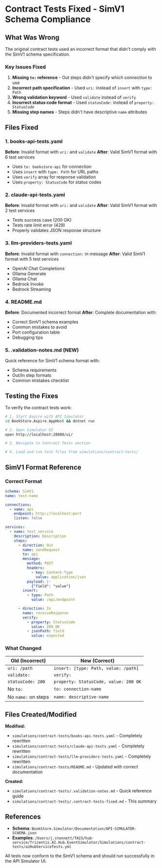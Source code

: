 # Contract Tests Fixed - SimV1 Schema Compliance

## What Was Wrong

The original contract tests used an incorrect format that didn't comply with the SimV1 schema specification.

### Key Issues Fixed

1. **Missing `to:` reference** - Out steps didn't specify which connection to use
2. **Incorrect path specification** - Used `uri:` instead of `insert` with `type: Path`
3. **Wrong validation keyword** - Used `validate` instead of `verify`
4. **Incorrect status code format** - Used `statusCode:` instead of `property: StatusCode`
5. **Missing step names** - Steps didn't have descriptive `name` attributes

## Files Fixed

### 1. books-api-tests.yaml

**Before**: Invalid format with `uri:` and `validate`
**After**: Valid SimV1 format with 6 test services

- Uses `to: bookstore-api` for connection
- Uses `insert` with `type: Path` for URL paths
- Uses `verify` array for response validation
- Uses `property: StatusCode` for status codes

### 2. claude-api-tests.yaml

**Before**: Invalid format with `uri:` and `validate`
**After**: Valid SimV1 format with 2 test services

- Tests success case (200 OK)
- Tests rate limit error (429)
- Properly validates JSON response structure

### 3. llm-providers-tests.yaml

**Before**: Invalid format with `connection:` in message
**After**: Valid SimV1 format with 5 test services

- OpenAI Chat Completions
- Ollama Generate
- Ollama Chat
- Bedrock Invoke
- Bedrock Streaming

### 4. README.md

**Before**: Documented incorrect format
**After**: Complete documentation with:

- Correct SimV1 schema examples
- Common mistakes to avoid
- Port configuration table
- Debugging tips

### 5. .validation-notes.md (NEW)

Quick reference for SimV1 schema format with:

- Schema requirements
- Out/In step formats
- Common mistakes checklist

## Testing the Fixes

To verify the contract tests work:

```bash
# 1. Start Aspire with API Simulator
cd BookStore.Aspire.AppHost && dotnet run

# 2. Open Simulator UI
open http://localhost:28880/ui/

# 3. Navigate to Contract Tests section

# 4. Load and run test files from simulations/contract-tests/
```

## SimV1 Format Reference

### Correct Format

```yaml
schema: SimV1
name: test-name

connections:
  - name: api
    endpoint: http://localhost:port
    listen: false

services:
  - name: test_service
    description: Description
    steps:
      - direction: Out
        name: sendRequest
        to: api
        message:
          method: POST
          headers:
            - key: Content-Type
              value: application/json
          payload: |-
            {"field": "value"}
        insert:
          - type: Path
            value: /api/endpoint

      - direction: In
        name: receiveResponse
        verify:
          - property: StatusCode
            value: 200 OK
          - jsonPath: field
            value: expected
```

### What Changed

| Old (Incorrect)     | New (Correct)                         |
| ------------------- | ------------------------------------- |
| `uri: /path`        | `insert: [type: Path, value: /path]`  |
| `validate:`         | `verify:`                             |
| `statusCode: 200`   | `property: StatusCode, value: 200 OK` |
| No `to:`            | `to: connection-name`                 |
| No `name:` on steps | `name: descriptive-name`              |

## Files Created/Modified

**Modified:**

- `simulations/contract-tests/books-api-tests.yaml` - Completely rewritten
- `simulations/contract-tests/claude-api-tests.yaml` - Completely rewritten
- `simulations/contract-tests/llm-providers-tests.yaml` - Completely rewritten
- `simulations/contract-tests/README.md` - Updated with correct documentation

**Created:**

- `simulations/contract-tests/.validation-notes.md` - Quick reference guide
- `simulations/contract-tests/.contract-tests-fixed.md` - This summary

## References

- **Schema**: `BookStore.Simulator/Documentation/API-SIMULATOR-SCHEMA.json`
- **Examples**: `/Users/j.stennett/TAIS/hub-service/Tricentis.AI.Hub.EventSimulator/Simulations/contract-tests/aiHubServiceTests.yml`

All tests now conform to the SimV1 schema and should run successfully in the API Simulator UI.
